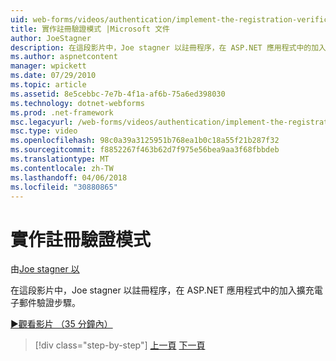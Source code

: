 ```yaml
---
uid: web-forms/videos/authentication/implement-the-registration-verification-pattern
title: 實作註冊驗證模式 |Microsoft 文件
author: JoeStagner
description: 在這段影片中，Joe stagner 以註冊程序，在 ASP.NET 應用程式中的加入擴充電子郵件驗證步驟。
ms.author: aspnetcontent
manager: wpickett
ms.date: 07/29/2010
ms.topic: article
ms.assetid: 8e5cebbc-7e7b-4f1a-af6b-75a6ed398030
ms.technology: dotnet-webforms
ms.prod: .net-framework
msc.legacyurl: /web-forms/videos/authentication/implement-the-registration-verification-pattern
msc.type: video
ms.openlocfilehash: 98c0a39a3125951b768ea1b0c18a55f21b287f32
ms.sourcegitcommit: f8852267f463b62d7f975e56bea9aa3f68fbbdeb
ms.translationtype: MT
ms.contentlocale: zh-TW
ms.lasthandoff: 04/06/2018
ms.locfileid: "30880865"
---
```

<a name="implement-the-registration-verification-pattern"></a>實作註冊驗證模式
====================
由[Joe stagner 以](https://github.com/JoeStagner)

在這段影片中，Joe stagner 以註冊程序，在 ASP.NET 應用程式中的加入擴充電子郵件驗證步驟。

[&#9654;觀看影片 （35 分鐘內）](https://channel9.msdn.com/Blogs/ASP-NET-Site-Videos/implement-the-registration-verification-pattern)

> [!div class="step-by-step"]
> [上一頁](logging-users-into-your-membership-system.md)
> [下一頁](simple-web-service-authentication.md)
